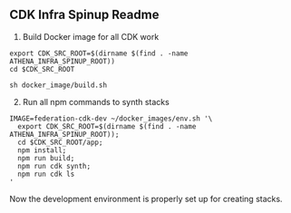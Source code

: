 ## CDK Infra Spinup Readme

1. Build Docker image for all CDK work
```
export CDK_SRC_ROOT=$(dirname $(find . -name ATHENA_INFRA_SPINUP_ROOT))
cd $CDK_SRC_ROOT

sh docker_image/build.sh
```

2. Run all npm commands to synth stacks
```
IMAGE=federation-cdk-dev ~/docker_images/env.sh '\
  export CDK_SRC_ROOT=$(dirname $(find . -name ATHENA_INFRA_SPINUP_ROOT));
  cd $CDK_SRC_ROOT/app;
  npm install;
  npm run build;
  npm run cdk synth;
  npm run cdk ls
'
```

Now the development environment is properly set up for creating stacks.
